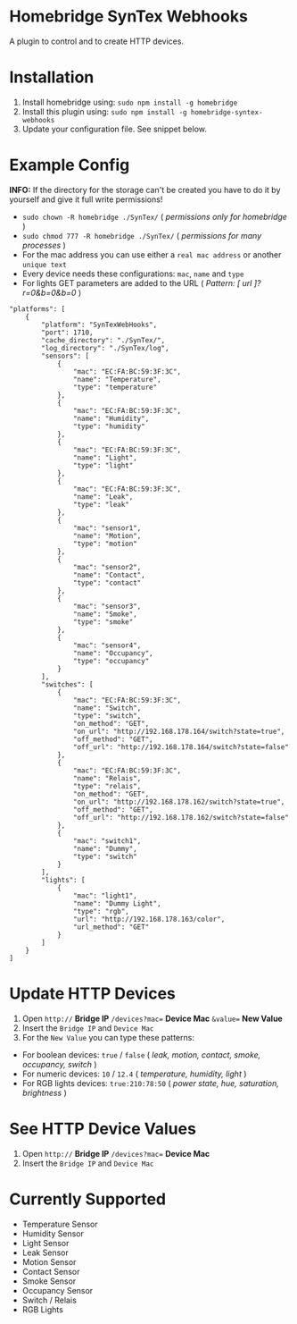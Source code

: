 # Homebridge SynTex Webhooks
A plugin to control and to create HTTP devices.


# Installation
1. Install homebridge using: `sudo npm install -g homebridge`
2. Install this plugin using: `sudo npm install -g homebridge-syntex-webhooks`
3. Update your configuration file. See snippet below.


# Example Config
**INFO:** If the directory for the storage can't be created you have to do it by yourself and give it full write permissions!
- `sudo chown -R homebridge ./SynTex/` ( *permissions only for homebridge* )
- `sudo chmod 777 -R homebridge ./SynTex/` ( *permissions for many processes* )
- For the mac address you can use either a `real mac address` or another `unique text`
- Every device needs these configurations: `mac`, `name` and `type`
- For lights GET parameters are added to the URL ( *Pattern: [ url ]?r=0&b=0&b=0* )

```
"platforms": [
    {
        "platform": "SynTexWebHooks",
        "port": 1710,
        "cache_directory": "./SynTex/",
        "log_directory": "./SynTex/log",
        "sensors": [
            {
                "mac": "EC:FA:BC:59:3F:3C",
                "name": "Temperature",
                "type": "temperature"
            },
            {
                "mac": "EC:FA:BC:59:3F:3C",
                "name": "Humidity",
                "type": "humidity"
            },
            {
                "mac": "EC:FA:BC:59:3F:3C",
                "name": "Light",
                "type": "light"
            },
            {
                "mac": "EC:FA:BC:59:3F:3C",
                "name": "Leak",
                "type": "leak"
            },
            {
                "mac": "sensor1",
                "name": "Motion",
                "type": "motion"
            },
            {
                "mac": "sensor2",
                "name": "Contact",
                "type": "contact"
            },
            {
                "mac": "sensor3",
                "name": "Smoke",
                "type": "smoke"
            },
            {
                "mac": "sensor4",
                "name": "Occupancy",
                "type": "occupancy"
            }
        ],
        "switches": [
            {
                "mac": "EC:FA:BC:59:3F:3C",
                "name": "Switch",
                "type": "switch",
                "on_method": "GET",
                "on_url": "http://192.168.178.164/switch?state=true",
                "off_method": "GET",
                "off_url": "http://192.168.178.164/switch?state=false"
            },
            {
                "mac": "EC:FA:BC:59:3F:3C",
                "name": "Relais",
                "type": "relais",
                "on_method": "GET",
                "on_url": "http://192.168.178.162/switch?state=true",
                "off_method": "GET",
                "off_url": "http://192.168.178.162/switch?state=false"
            },
            {
                "mac": "switch1",
                "name": "Dummy",
                "type": "switch"
            }
        ],
        "lights": [
            {
                "mac": "light1",
                "name": "Dummy Light",
                "type": "rgb",
                "url": "http://192.168.178.163/color",
                "url_method": "GET"
            }
        ]
    }
]
```

# Update HTTP Devices
1. Open `http://`  **Bridge IP**  `/devices?mac=`  **Device Mac**  `&value=`  **New Value**
2. Insert the `Bridge IP` and `Device Mac`
3. For the `New Value` you can type these patterns:
- For boolean devices: `true` / `false` ( *leak, motion, contact, smoke, occupancy, switch* )
- For numeric devices: `10` / `12.4` ( *temperature, humidity, light* )
- For RGB lights devices: `true:210:78:50` ( *power state, hue, saturation, brightness* )


# See HTTP Device Values
1. Open `http://`  **Bridge IP**  `/devices?mac=`  **Device Mac**
2. Insert the `Bridge IP` and `Device Mac`


# Currently Supported
- Temperature Sensor
- Humidity Sensor
- Light Sensor
- Leak Sensor
- Motion Sensor
- Contact Sensor
- Smoke Sensor
- Occupancy Sensor
- Switch / Relais
- RGB Lights